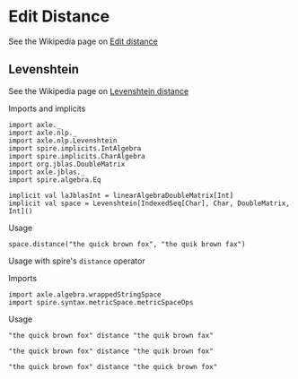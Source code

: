 Edit Distance
=============

See the Wikipedia page on <a href="https://en.wikipedia.org/wiki/Edit_distance">Edit distance</a>

Levenshtein
-----------

See the Wikipedia page on <a href="https://en.wikipedia.org/wiki/Levenshtein_distance">Levenshtein distance</a>

Imports and implicits

```book:silent
import axle._
import axle.nlp._
import axle.nlp.Levenshtein
import spire.implicits.IntAlgebra
import spire.implicits.CharAlgebra
import org.jblas.DoubleMatrix
import axle.jblas._
import spire.algebra.Eq

implicit val laJblasInt = linearAlgebraDoubleMatrix[Int]
implicit val space = Levenshtein[IndexedSeq[Char], Char, DoubleMatrix, Int]()
```

Usage

```book
space.distance("the quick brown fox", "the quik brown fax")
```

Usage with spire's `distance` operator

Imports

```book:silent
import axle.algebra.wrappedStringSpace
import spire.syntax.metricSpace.metricSpaceOps
```

Usage

```book
"the quick brown fox" distance "the quik brown fax"

"the quick brown fox" distance "the quik brown fox"

"the quick brown fox" distance "the quick brown fox"
```
